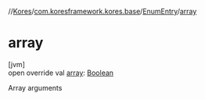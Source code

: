 //[Kores](../../../index.md)/[com.koresframework.kores.base](../index.md)/[EnumEntry](index.md)/[array](array.md)

# array

[jvm]\
open override val [array](array.md): [Boolean](https://kotlinlang.org/api/latest/jvm/stdlib/kotlin/-boolean/index.html)

Array arguments
